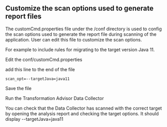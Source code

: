## Customize the scan options used to generate report files

The customCmd.properties file under the /conf directory is used to config the scan options used to generate the report file during scanning of the application. 
User can edit this file to customize the scan options.

For example to include rules for migrating to the target version Java 11.

Edit the conf/customCmd.properties

add this line to the end of the file 

`scan_opt=--targetJava=java11`

Save the file 

Run the Transformation Advisor Data Collector

You can check that the Data Collector has scanned with the correct target by opening the analysis report and checking the target options. It should display --targetJava=java11
